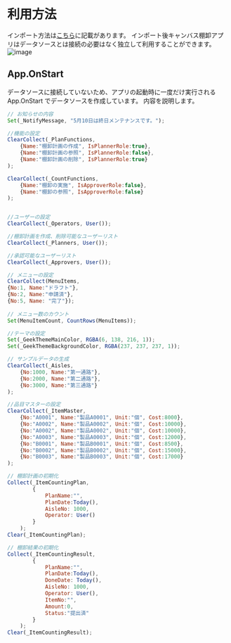 # 利用方法
インポート方法は[こちら](https://github.com/geekfujiwara/PowerAppsTemplates)に記載があります。
インポート後キャンバス棚卸アプリはデータソースとは接続の必要はなく独立して利用することができます。
![image](https://user-images.githubusercontent.com/96101315/236043097-3206681f-d2ba-41f7-8006-68be3ec5ae5f.png)

## App.OnStart
データソースに接続していないため、アプリの起動時に一度だけ実行されるApp.OnStart でデータソースを作成しています。
内容を説明します。

```JavaScript
// お知らせの内容
Set(_NotifyMessage, "5月10日は終日メンテナンスです。");
```

```JavaScript
//機能の設定
ClearCollect(_PlanFunctions, 
    {Name:"棚卸計画の作成", IsPlannerRole:true},
    {Name:"棚卸計画の参照", IsPlannerRole:false},
    {Name:"棚卸計画の削除", IsPlannerRole:true}
);

ClearCollect(_CountFunctions, 
    {Name:"棚卸の実施", IsApproverRole:false}, 
    {Name:"棚卸の参照", IsApproverRole:false}
);
```
```JavaScript

//ユーザーの設定
ClearCollect(_Operators, User());

//棚卸計画を作成、削除可能なユーザーリスト
ClearCollect(_Planners, User());

//承認可能なユーザーリスト
ClearCollect(_Approvers, User());
```
```JavaScript
// メニューの設定
ClearCollect(MenuItems,
{No:1, Name:"ドラフト"},
{No:2, Name:"申請済"},
{No:5, Name: "完了"});
 
// メニュー数のカウント
Set(MenuItemCount, CountRows(MenuItems));
```
```JavaScript
//テーマの設定
Set(_GeekThemeMainColor, RGBA(6, 138, 216, 1));
Set(_GeekThemeBackgroundColor, RGBA(237, 237, 237, 1));
```
```JavaScript
// サンプルデータの生成
ClearCollect(_Aisles, 
    {No:1000, Name:"第一通路"}, 
    {No:2000, Name:"第二通路"}, 
    {No:3000, Name:"第三通路"}
);
```
```JavaScript
//品目マスターの設定
ClearCollect(_ItemMaster, 
    {No:"A0001", Name:"製品A0001", Unit:"個", Cost:8000}, 
    {No:"A0002", Name:"製品A0002", Unit:"個", Cost:10000}, 
    {No:"A0002", Name:"製品A0002", Unit:"個", Cost:10000}, 
    {No:"A0003", Name:"製品A0003", Unit:"個", Cost:12000},
    {No:"B0001", Name:"製品B0001", Unit:"個", Cost:8500}, 
    {No:"B0002", Name:"製品B0002", Unit:"個", Cost:15000}, 
    {No:"B0003", Name:"製品B0003", Unit:"個", Cost:17000}
);

```
```JavaScript
// 棚卸計画の初期化
Collect(_ItemCountingPlan, 
        {
            PlanName:"", 
            PlanDate:Today(),
            AisleNo: 1000,
            Operator: User()
        }
    );
Clear(_ItemCountingPlan);

// 棚卸結果の初期化
Collect(_ItemCountingResult, 
        {
            PlanName:"", 
            PlanDate:Today(),
            DoneDate: Today(),
            AisleNo: 1000,
            Operator: User(),
            ItemNo:"",
            Amount:0,
            Status:"提出済"
        }
    );
Clear(_ItemCountingResult);
```




